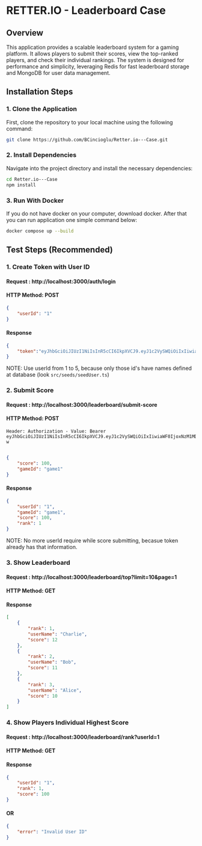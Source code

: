 # RETTER.IO - Leaderboard Case

## Overview
This application provides a scalable leaderboard system for a gaming platform. It allows players to submit their scores, view the top-ranked players, and check their individual rankings. The system is designed for performance and simplicity, leveraging Redis for fast leaderboard storage and MongoDB for user data management.

## Installation Steps

### 1. Clone the Application

First, clone the repository to your local machine using the following command:

```sh
git clone https://github.com/BCincioglu/Retter.io---Case.git
```

### 2. Install Dependencies

Navigate into the project directory and install the necessary dependencies:

```sh
cd Retter.io---Case
npm install
```

### 3. Run With Docker

If you do not have docker on your computer, download docker. After that you can run application one simple command below:

```sh
docker compose up --build
```

## Test Steps (Recommended)

### 1. Create Token with User ID

#### Request : http://localhost:3000/auth/login

#### HTTP Method: POST
```json
{
    "userId": "1"
}
```
#### Response
```json
{
    "token":"eyJhbGciOiJIUzI1NiIsInR5cCI6IkpXVCJ9.eyJ1c2VySWQiOiIxIiwiaWF0IjoxNzM1MDg0NzY0LCJleHAiOjE3MzUwODgzNjR9.dMV7lLeluKo_ykB46RmCQaYFRkQjFM9y8DuPLa9Lb-w"
}
```
NOTE: Use userId from 1 to 5, because only those id's have names defined at database (look ``` src/seeds/seedUser.ts ```)

### 2. Submit Score

#### Request : http://localhost:3000/leaderboard/submit-score

#### HTTP Method: POST
```
Header: Authorization - Value: Bearer eyJhbGciOiJIUzI1NiIsInR5cCI6IkpXVCJ9.eyJ1c2VySWQiOiIxIiwiaWF0IjoxNzM1MDg0NzY0LCJleHAiOjE3MzUwODgzNjR9.dMV7lLeluKo_ykB46RmCQaYFRkQjFM9y8DuPLa9Lb-w
```
```json

{
    "score": 100,
    "gameId": "game1"
}
```
#### Response
```json
{
    "userId": "1",
    "gameId": "game1",
    "score": 100,
    "rank": 1
}
```
NOTE: No more userId require while score submitting, becasue token already has that information.

### 3. Show Leaderboard

#### Request : http://localhost:3000/leaderboard/top?limit=10&page=1

#### HTTP Method: GET

#### Response
```json
[
    {
        "rank": 1,
        "userName": "Charlie",
        "score": 12
    },
    {
        "rank": 2,
        "userName": "Bob",
        "score": 11
    },
    {
        "rank": 3,
        "userName": "Alice",
        "score": 10
    }
]
```
### 4. Show Players Individual Highest Score

#### Request : http://localhost:3000/leaderboard/rank?userId=1

#### HTTP Method: GET

#### Response
```json
{
    "userId": "1",
    "rank": 1,
    "score": 100
}
```
#### OR
```json
{
    "error": "Invalid User ID"
}
```



